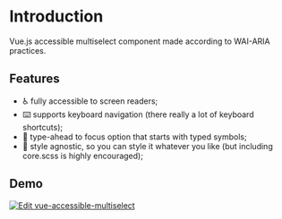 # Introduction

Vue.js accessible multiselect component made according to WAI-ARIA practices.

## Features

- ♿️ fully accessible to screen readers;
- ⌨️ supports keyboard navigation (there really a lot of keyboard shortcuts);
- 🔣 type-ahead to focus option that starts with typed symbols;
- 💅 style agnostic, so you can style it whatever you like (but including core.scss is highly encouraged);

## Demo

[![Edit vue-accessible-multiselect](https://codesandbox.io/static/img/play-codesandbox.svg)](https://codesandbox.io/s/vue-accessible-multiselect-u7rdh)